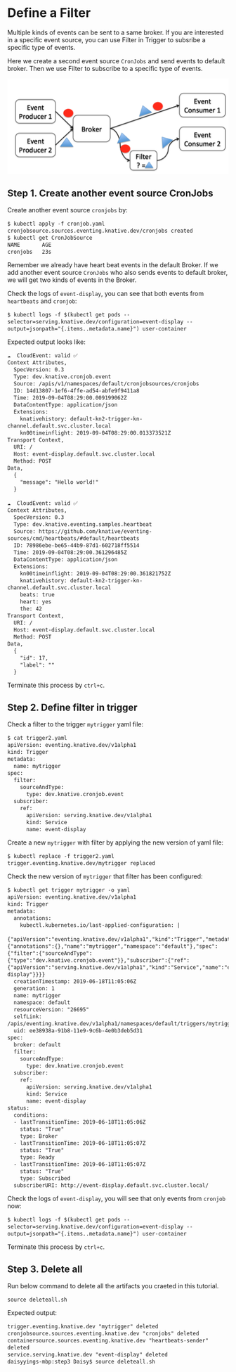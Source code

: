# Define a Filter

Multiple kinds of events can be sent to a same broker. If you are interested in a specific event source, you can use Filter in Trigger to subsribe a specific type of events.

Here we create a second event source `CronJobs` and send events to default broker. Then we use Filter to subscribe to a specific type of events.

![](../images/knative-filtermode.png)

## Step 1. Create another event source CronJobs

Create another event source `cronjobs` by:

```text
$ kubectl apply -f cronjob.yaml
cronjobsource.sources.eventing.knative.dev/cronjobs created
$ kubectl get CronJobSource
NAME       AGE
cronjobs   23s
```

Remember we already have heart beat events in the default Broker. If we add another event source `CronJobs` who also sends events to default broker, we will get two kinds of events in the Broker. 

Check the logs of `event-display`, you can see that both events from `heartbeats` and `cronjob`:

```text
$ kubectl logs -f $(kubectl get pods --selector=serving.knative.dev/configuration=event-display --output=jsonpath="{.items..metadata.name}") user-container
```

Expected output looks like:

```text
☁️  CloudEvent: valid ✅
Context Attributes,
  SpecVersion: 0.3
  Type: dev.knative.cronjob.event
  Source: /apis/v1/namespaces/default/cronjobsources/cronjobs
  ID: 14d13807-1ef6-4ffe-ad54-abfe9f9411a8
  Time: 2019-09-04T08:29:00.009199062Z
  DataContentType: application/json
  Extensions:
    knativehistory: default-kn2-trigger-kn-channel.default.svc.cluster.local
    kn00timeinflight: 2019-09-04T08:29:00.013373521Z
Transport Context,
  URI: /
  Host: event-display.default.svc.cluster.local
  Method: POST
Data,
  {
    "message": "Hello world!"
  }

☁️  CloudEvent: valid ✅
Context Attributes,
  SpecVersion: 0.3
  Type: dev.knative.eventing.samples.heartbeat
  Source: https://github.com/knative/eventing-sources/cmd/heartbeats/#default/heartbeats
  ID: 78986ebe-be65-44b9-87d1-602718ff5514
  Time: 2019-09-04T08:29:00.361296485Z
  DataContentType: application/json
  Extensions:
    kn00timeinflight: 2019-09-04T08:29:00.361821752Z
    knativehistory: default-kn2-trigger-kn-channel.default.svc.cluster.local
    beats: true
    heart: yes
    the: 42
Transport Context,
  URI: /
  Host: event-display.default.svc.cluster.local
  Method: POST
Data,
  {
    "id": 17,
    "label": ""
  }
```

Terminate this process by `ctrl+c`.

## Step 2. Define filter in trigger

Check a filter to the trigger `mytrigger` yaml file:

```text
$ cat trigger2.yaml
apiVersion: eventing.knative.dev/v1alpha1
kind: Trigger
metadata:
  name: mytrigger
spec:
  filter:
    sourceAndType:
      type: dev.knative.cronjob.event
  subscriber:
    ref:
      apiVersion: serving.knative.dev/v1alpha1
      kind: Service
      name: event-display
```

Create a new `mytrigger` with filter by applying the new version of yaml file:

```text
$ kubectl replace -f trigger2.yaml
trigger.eventing.knative.dev/mytrigger replaced
```

Check the new version of `mytrigger` that filter has been configured:

```text
$ kubectl get trigger mytrigger -o yaml
apiVersion: eventing.knative.dev/v1alpha1
kind: Trigger
metadata:
  annotations:
    kubectl.kubernetes.io/last-applied-configuration: |
      {"apiVersion":"eventing.knative.dev/v1alpha1","kind":"Trigger","metadata":{"annotations":{},"name":"mytrigger","namespace":"default"},"spec":{"filter":{"sourceAndType":{"type":"dev.knative.cronjob.event"}},"subscriber":{"ref":{"apiVersion":"serving.knative.dev/v1alpha1","kind":"Service","name":"event-display"}}}}
  creationTimestamp: 2019-06-18T11:05:06Z
  generation: 1
  name: mytrigger
  namespace: default
  resourceVersion: "26695"
  selfLink: /apis/eventing.knative.dev/v1alpha1/namespaces/default/triggers/mytrigger
  uid: ee38938a-91b8-11e9-9c6b-4e0b3deb5d31
spec:
  broker: default
  filter:
    sourceAndType:
      type: dev.knative.cronjob.event
  subscriber:
    ref:
      apiVersion: serving.knative.dev/v1alpha1
      kind: Service
      name: event-display
status:
  conditions:
  - lastTransitionTime: 2019-06-18T11:05:06Z
    status: "True"
    type: Broker
  - lastTransitionTime: 2019-06-18T11:05:07Z
    status: "True"
    type: Ready
  - lastTransitionTime: 2019-06-18T11:05:07Z
    status: "True"
    type: Subscribed
  subscriberURI: http://event-display.default.svc.cluster.local/
```

Check the logs of `event-display`, you will see that only events from `cronjob` now:

```text
$ kubectl logs -f $(kubectl get pods --selector=serving.knative.dev/configuration=event-display --output=jsonpath="{.items..metadata.name}") user-container
```

Terminate this process by `ctrl+c`.

## Step 3. Delete all

Run below command to delete all the artifacts you craeted in this tutorial.

```
source deleteall.sh
```

Expected output:
```
trigger.eventing.knative.dev "mytrigger" deleted
cronjobsource.sources.eventing.knative.dev "cronjobs" deleted
containersource.sources.eventing.knative.dev "heartbeats-sender" deleted
service.serving.knative.dev "event-display" deleted
daisyyings-mbp:step3 Daisy$ source deleteall.sh
```